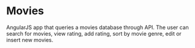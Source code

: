 Movies
==========================

AngularJS app that queries a movies database through API. The user can search for movies, view rating, add rating, sort by movie genre, edit or insert new movies. 
